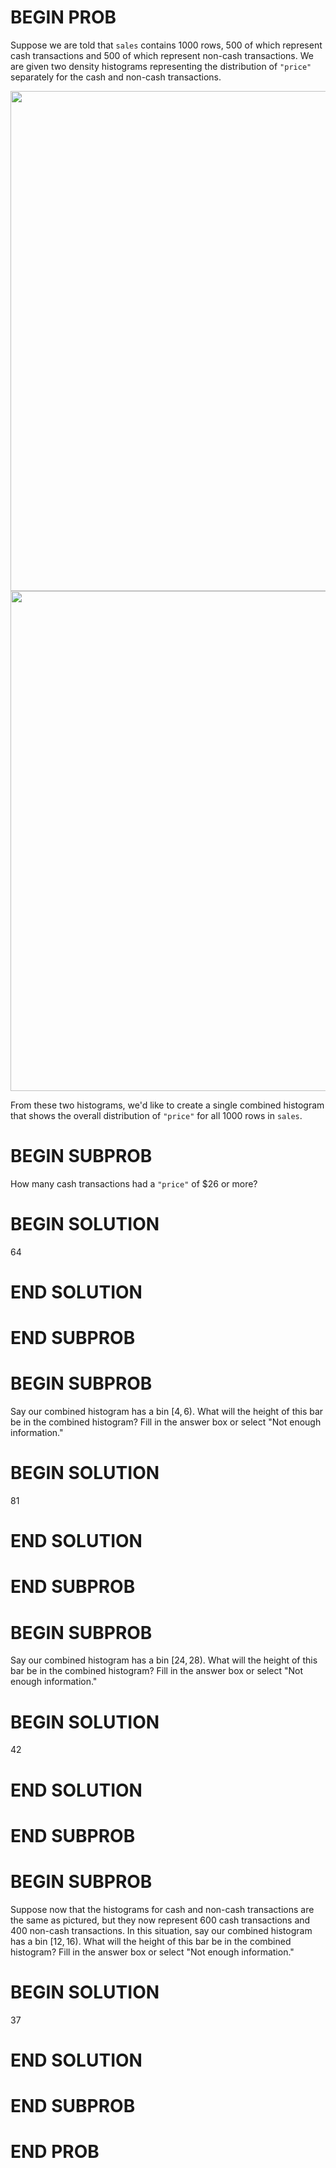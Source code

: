 # BEGIN PROB

Suppose we are told that `sales` contains 1000 rows, 500 of
which represent cash transactions and 500 of which represent non-cash
transactions. We are given two density histograms representing the
distribution of `"price"` separately for the cash and non-cash
transactions.

<center><img src='../assets/images/fa24-final/cash.png' width=800></center>
<center><img src='../assets/images/fa24-final/non-cash.png' width=800></center>

From these two histograms, we'd like to create a single combined
histogram that shows the overall distribution of `"price"` for all 1000
rows in `sales`.

# BEGIN SUBPROB

How many cash transactions had a `"price"` of $\$26$ or more?

# BEGIN SOLUTION


<average>64</average>

# END SOLUTION

# END SUBPROB

# BEGIN SUBPROB

Say our combined histogram has a bin $[4, 6)$. What will the height of
this bar be in the combined histogram? Fill in the answer box or select
"Not enough information.\"

# BEGIN SOLUTION


<average>81</average>

# END SOLUTION

# END SUBPROB

# BEGIN SUBPROB

Say our combined histogram has a bin $[24, 28)$. What will the height of
this bar be in the combined histogram? Fill in the answer box or select
"Not enough information.\"

# BEGIN SOLUTION


<average>42</average>

# END SOLUTION

# END SUBPROB

# BEGIN SUBPROB

Suppose now that the histograms for cash and non-cash transactions are
the same as pictured, but they now represent 600 cash transactions and
400 non-cash transactions. In this situation, say our combined histogram
has a bin $[12, 16)$. What will the height of this bar be in the
combined histogram? Fill in the answer box or select "Not enough
information.\"

# BEGIN SOLUTION


<average>37</average>

# END SOLUTION

# END SUBPROB

# END PROB